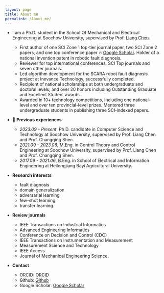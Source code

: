 ```yaml
---
layout: page
title: About me
permalink: /About_me/
---
```


- I am a Ph.D. student in the School Of Mechanical and Electrical Engineering at Soochow University, supervised by Prof. [Liang Chen](https://jdxy.suda.edu.cn/).
  - First author of one SCI Zone 1 top-tier journal paper, two SCI Zone 2 papers, and one top conference paper 🔥 [Google Scholar](https://scholar.google.com/citations?user=Ag4Bcb6bUv4C). Holder of a national invention patent in robotic fault diagnosis.
  - Reviewer for top international conferences, SCI Top journals and seven other journals.
  - Led algorithm development for the SCARA robot fault diagnosis project at Inovance Technology, successfully completed.
  - Recipient of national scholarships at both undergraduate and doctoral levels, and over 20 honors including Outstanding Graduate and Excellent Student awards.
  - Awarded in 10+ technology competitions, including one national-level and over ten provincial-level prizes. Mentored three undergraduate students in publishing three SCI-indexed papers.
  
- 📖 **Previous experiences**
  - *2023.09 - Present*, Ph.D. candidate in Computer Science and Technology at Soochow University, supervised by Prof. Liang Chen and Prof. Changqing Shen.
  - *2021.09 - 2023.06*, M.Eng. in Control Theory and Control Engineering at Soochow University, supervised by Prof. Liang Chen and Prof. Changqing Shen.
  - *2017.09 - 2021.06*, B.Eng. in School of Electrical and Information Engineering at Heilongjiang Bayi Agricultural University.

- **Research interests**
  - fault diagnosis
  - domain generalization
  - adversarial learning
  - few-shot learning
  - transfer learning.
  
- **Review journals**
  - IEEE Transactions on Industrial Informatics
  - Advanced Engineering Informatics
  - Conference on Decision and Control (CDC)
  - IEEE Transactions on Instrumentation and Measurement
  - Measurement Science and Technology
  - IEEE Access
  - Journal of Mechanical Engineering Science.
- **Contact**
  - ORCID: [ORCID](https://orcid.org/0000-0001-8970-1345)
  - Github: [Github](https://github.com/qtchen730)
  - Google Scholar: [Google Scholar](https://scholar.google.com/citations?user=Ag4Bcb6bUv4C)


